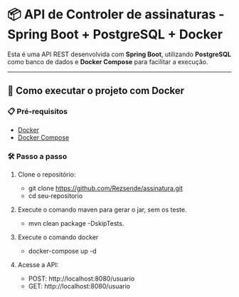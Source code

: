 # 📦 API de Controler de assinaturas - Spring Boot + PostgreSQL + Docker

Esta é uma API REST desenvolvida com **Spring Boot**, utilizando **PostgreSQL** como banco de dados e **Docker Compose** para facilitar a execução.

---

## 🚀 Como executar o projeto com Docker

### 📋 Pré-requisitos

- [Docker](https://www.docker.com/get-started)
- [Docker Compose](https://docs.docker.com/compose/)

### 🛠️ Passo a passo

1. Clone o repositório:

   - git clone https://github.com/Rezsende/assinatura.git
   - cd seu-repositorio

2. Execute o comando maven para gerar o jar, sem os teste.

   - mvn clean package -DskipTests.

3. Execute o comando docker

   - docker-compose up -d

4. Acesse a API:

   - POST: http://localhost:8080/usuario
   - GET: http://localhost:8080/usuario
